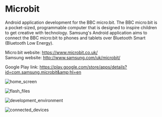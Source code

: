 # Microbit
Android application development for the BBC micro:bit. The BBC micro:bit is a pocket-sized, programmable computer that is designed to inspire children to get creative with technology. Samsung's Android application aims to connect the BBC micro:bit to phones and tablets over Bluetooth Smart (Bluetooth Low Energy).  

Micro:bit website: https://www.microbit.co.uk/  
Samsung website: http://www.samsung.com/uk/microbit/

Google Play link: https://play.google.com/store/apps/details?id=com.samsung.microbit&amp;hl=en



![home_screen](https://cloud.githubusercontent.com/assets/14942202/22804074/5d9a88c0-ef0f-11e6-802a-0d5b8db1cd83.png)

![flash_files](https://cloud.githubusercontent.com/assets/14942202/22804256/27dfe38c-ef10-11e6-9389-c67122dab82a.png)

![development_environment](https://cloud.githubusercontent.com/assets/14942202/22804263/35410a4c-ef10-11e6-8ebe-70682e9211eb.png)

![connected_devices](https://cloud.githubusercontent.com/assets/14942202/22804270/3a583834-ef10-11e6-916c-43410ffff550.png)
